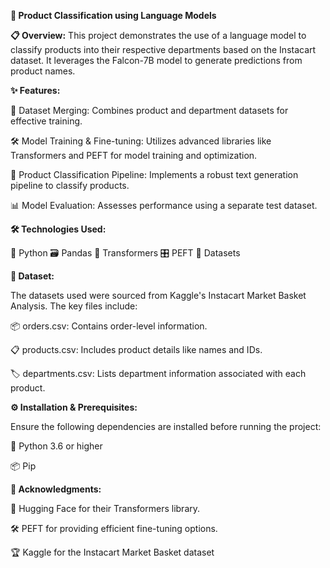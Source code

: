 **🛒 Product Classification using Language Models**

**📋 Overview:**
This project demonstrates the use of a language model to classify products into their respective departments based on the Instacart dataset. It leverages the Falcon-7B model to generate predictions from product names.

**✨ Features:**

🔗 Dataset Merging: Combines product and department datasets for effective training.

🛠️ Model Training & Fine-tuning: Utilizes advanced libraries like Transformers and PEFT for model training and optimization.

🧾 Product Classification Pipeline: Implements a robust text generation pipeline to classify products.

📊 Model Evaluation: Assesses performance using a separate test dataset.


**🛠️ Technologies Used:**

🐍 Python
🗃️ Pandas
🔄 Transformers
🎛️ PEFT
📂 Datasets



**📂 Dataset:**

The datasets used were sourced from Kaggle's Instacart Market Basket Analysis. The key files include:

📦 orders.csv: Contains order-level information.

📋 products.csv: Includes product details like names and IDs.

🏷️ departments.csv: Lists department information associated with each product.



**⚙️ Installation & Prerequisites:**

Ensure the following dependencies are installed before running the project:

🐍 Python 3.6 or higher

📦 Pip



**🙌 Acknowledgments:**


🤗 Hugging Face for their Transformers library.

🛠️ PEFT for providing efficient fine-tuning options.

🏆 Kaggle for the Instacart Market Basket dataset
